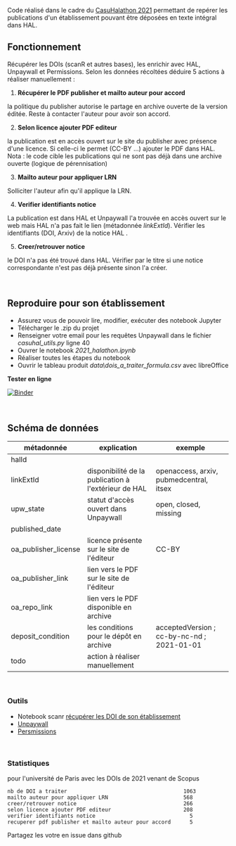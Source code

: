 Code réalisé dans le cadre du [CasuHalathon 2021](https://casuhal2021.sciencesconf.org/resource/page/id/8) permettant de repérer les publications d'un établissement pouvant être déposées en texte intégral dans HAL.


## Fonctionnement

Récupérer les DOIs (scanR et autres bases), les enrichir avec HAL, Unpaywall et Permissions. Selon les données récoltées déduire 5 actions à réaliser manuellement : 

1. **Récupérer le PDF publisher et mailto auteur pour accord** 

la politique du publisher autorise le partage en archive ouverte de la version éditée. Reste à contacter l'auteur pour avoir son accord.

2.  **Selon licence ajouter PDF editeur**

la publication est en accès ouvert sur le site du publisher avec présence d'une licence. Si celle-ci le permet (CC-BY ...) ajouter le PDF dans HAL. Nota : le code cible les publications qui ne sont pas déjà dans une archive ouverte (logique de pérennisation)

3. **Mailto auteur pour appliquer LRN**

Solliciter l'auteur afin qu'il applique la LRN.

4. **Verifier identifiants notice**

La publication est dans HAL et Unpaywall l'a trouvée en accès ouvert sur le web mais HAL n'a pas fait le lien (métadonnée *linkExtId*). Vérifier les identifiants (DOI, Arxiv) de la notice HAL .

5. **Creer/retrouver notice**

le DOI n'a pas été trouvé dans HAL. Vérifier par le titre si une notice correspondante n'est pas déjà présente sinon l'a créer.

<br />

## Reproduire pour son établissement

- Assurez vous de pouvoir lire, modifier, exécuter des notebook Jupyter
- Télécharger le .zip du projet
- Renseigner votre email pour les requêtes Unpaywall dans le fichier _casuhal_utils.py_ ligne 40
- Ouvrer le notebook  _2021_halathon.ipynb_ 
- Réaliser toutes les étapes du notebook
- Ouvrir le tableau produit _data\dois_a_traiter_formula.csv_ avec libreOffice

**Tester en ligne**

[![Binder](https://mybinder.org/badge_logo.svg)](https://hub.gke2.mybinder.org/user/ml4rrieu-halathon-j1jiw4ew/notebooks/2021_halathon.ipynb)


<br />

## Schéma de données

| métadonnée           |     explication                                                              |     exemple                                  |
|----------------------|------------------------------------------------------------------------------|----------------------------------------------|
| halId                |                                                                              |                                              |
| linkExtId            | disponibilité de la publication à l'extérieur de HAL                         | openaccess, arxiv, pubmedcentral, itsex       |
| upw_state            | statut d'accès ouvert dans Unpaywall                                         | open, closed, missing                        |
| published_date       |                                                                              |                                              |
| oa_publisher_license | licence présente sur le site de l'éditeur                                    | CC-BY                                        |
| oa_publisher_link    | lien vers le PDF sur le site de l'éditeur                                    |                                              |
| oa_repo_link         | lien vers le PDF disponible en archive                                       |                                              |
| deposit_condition    | les conditions pour le dépôt en archive                                      | acceptedVersion ; cc-by-nc-nd ; 2021-01-01   |
| todo                 | action à réaliser manuellement                                               |                 |

<br />

### Outils

- Notebook scanr [récupérer les DOI de son établissement](https://github.com/MinistereSupRecherche/bso/blob/master/notebooks/OA_perimetre_specifique.ipynb)
- [Unpaywall](https://www.unpaywall.org/)
- [Persmissions](https://shareyourpaper.org/permissions)

<br />


### Statistiques

pour l'université de Paris avec les DOIs de 2021 venant de Scopus
```
nb de DOI a traiter 									1063
mailto auteur pour appliquer LRN                        568
creer/retrouver notice                                  266
selon licence ajouter PDF editeur                       208
verifier identifiants notice                              5
recuperer pdf publisher et mailto auteur pour accord      5

```
Partagez les votre en issue dans github 